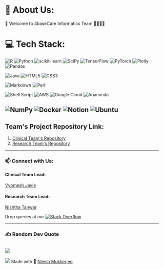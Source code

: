 # 💫 About Us:
👋 Welcome to 4baseCare Informatics Team 👩‍💻👨‍💻


# 💻 Tech Stack:
![R](https://img.shields.io/badge/r-%23276DC3.svg?style=plastic&logo=r&logoColor=white)
![Python](https://img.shields.io/badge/python-3670A0?style=plastic&logo=python&logoColor=ffdd54)
![scikit-learn](https://img.shields.io/badge/scikit--learn-%23F7931E.svg?style=plastic&logo=scikit-learn&logoColor=white) 
![SciPy](https://img.shields.io/badge/SciPy-%230C55A5.svg?style=plastic&logo=scipy&logoColor=%white) 
![TensorFlow](https://img.shields.io/badge/TensorFlow-%23FF6F00.svg?style=plastic&logo=TensorFlow&logoColor=white) 
![PyTorch](https://img.shields.io/badge/PyTorch-%23EE4C2C.svg?style=plastic&logo=PyTorch&logoColor=white) 
![Plotly](https://img.shields.io/badge/Plotly-%233F4F75.svg?style=plastic&logo=plotly&logoColor=white) 
![Pandas](https://img.shields.io/badge/pandas-%23150458.svg?style=plastic&logo=pandas&logoColor=white)

![Java](https://img.shields.io/badge/java-%23ED8B00.svg?style=plastic&logo=java&logoColor=white) 
![HTML5](https://img.shields.io/badge/html5-%23E34F26.svg?style=plastic&logo=html5&logoColor=white) 
![CSS3](https://img.shields.io/badge/css3-%231572B6.svg?style=plastic&logo=css3&logoColor=white) 
 
![Markdown](https://img.shields.io/badge/markdown-%23000000.svg?style=plastic&logo=markdown&logoColor=white) 
![Perl](https://img.shields.io/badge/perl-%2339457E.svg?style=plastic&logo=perl&logoColor=white) 
 
![Shell Script](https://img.shields.io/badge/shell_script-%23121011.svg?style=plastic&logo=gnu-bash&logoColor=white) 
![AWS](https://img.shields.io/badge/AWS-%23FF9900.svg?style=plastic&logo=amazon-aws&logoColor=white) 
![Google Cloud](https://img.shields.io/badge/Google%20Cloud-%234285F4.svg?style=plastic&logo=google-cloud&logoColor=white) 
![Anaconda](https://img.shields.io/badge/Anaconda-%2344A833.svg?style=plastic&logo=anaconda&logoColor=white) 
 
![NumPy](https://img.shields.io/badge/numpy-%23013243.svg?style=plastic&logo=numpy&logoColor=white) 
![Docker](https://img.shields.io/badge/docker-%230db7ed.svg?style=plastic&logo=docker&logoColor=white) 
![Notion](https://img.shields.io/badge/Notion-%23000000.svg?style=plastic&logo=notion&logoColor=white) 
![Ubuntu](https://img.shields.io/badge/Ubuntu-E95420?style=plastic&logo=ubuntu&logoColor=white)
---
## Team's Project Repository Link:
1. [Clinical Team's Repository](https://github.com/4basecare/ClinRepo)
2. [Research Team's Repository](https://github.com/4basecare/ResRepo)

---
<h3 align="left">📫 Connect with Us:</h3>
<h4 align="left">Clinical Team Lead:</h4>
<a href = "mailto: vyomesh@4basecare.com">Vyomesh Javle</a>
<h4 align="left">Research Team Lead:</h4>
<a href = "mailto: nishtha@4basecare.com">Nishtha Tanwar</a>

Drop queries at our <a href = https://stackoverflowteams.com/c/researchinformatics-4basecare/questions> ![Stack Overflow](https://img.shields.io/badge/Stack_Overflow-FE7A16?style=plastic&logo=stack-overflow&logoColor=white)</a>



---

### ✍️ Random Dev Quote
![](https://quotes-github-readme.vercel.app/api?type=horizontal&theme=radical)
---
[![](https://visitcount.itsvg.in/api?id=4baseCare&icon=0&color=0)](https://visitcount.itsvg.in)
Made with 💛 [Nilesh Mukherjee](https://github.com/MaxSimonNm)
